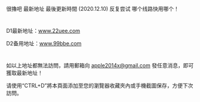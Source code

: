 很擼吧 最新地址 最後更新時間 (2020.12.10) 反复尝试 哪个线路快用哪个！
# 

D1最新地址：www.22uee.com 

D2备用地址：www.99bbe.com 

# 
如以上地址都無法訪問，請用郵箱向 apple2014x@gmail.com 發任意消息，即可獲取最新地址！

请使用“CTRL+D”將本頁面添加至您的瀏覽器收藏夾內或手機截圖保存，方便下次訪問。
